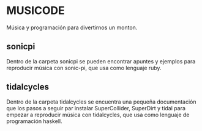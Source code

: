# MUSICODE #

Música y programación para divertirnos un monton.

## sonicpi ##

Dentro de la carpeta sonicpi se pueden encontrar apuntes y ejemplos para
reproducir música con sonic-pi, que usa como lenguaje ruby.

## tidalcycles ##

Dentro de la carpeta tidalcycles se encuentra una pequeña documentación que los
pasos a seguir par instalar SuperCollider, SuperDirt y tidal para empezar a
reproducir música con tidalcycles, que usa como lenguaje de programación haskell.
